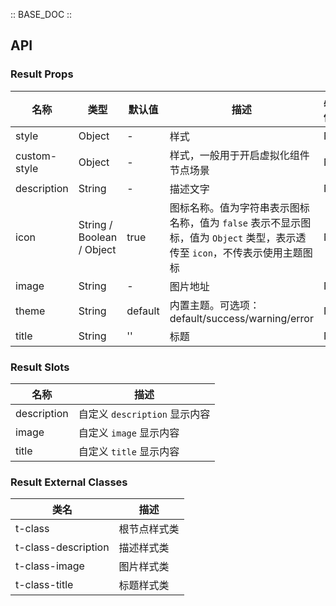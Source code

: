 :: BASE_DOC ::

## API

### Result Props

名称 | 类型 | 默认值 | 描述 | 必传
-- | -- | -- | -- | --
style | Object | - | 样式 | N
custom-style | Object | - | 样式，一般用于开启虚拟化组件节点场景 | N
description | String | - | 描述文字 | N
icon | String / Boolean / Object | true | 图标名称。值为字符串表示图标名称，值为 `false` 表示不显示图标，值为 `Object` 类型，表示透传至 `icon`，不传表示使用主题图标 | N
image | String | - | 图片地址 | N
theme | String | default | 内置主题。可选项：default/success/warning/error | N
title | String | '' | 标题 | N

### Result Slots

名称 | 描述
-- | --
description | 自定义 `description` 显示内容
image | 自定义 `image` 显示内容
title | 自定义 `title` 显示内容

### Result External Classes

类名 | 描述
-- | --
t-class | 根节点样式类
t-class-description | 描述样式类
t-class-image | 图片样式类
t-class-title | 标题样式类
